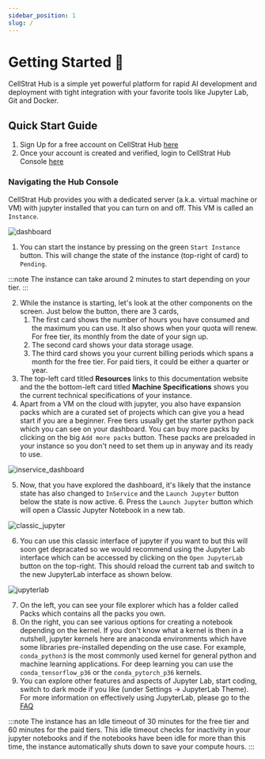 ```yaml
---
sidebar_position: 1
slug: /
---
```


# Getting Started 🚀

CellStrat Hub is a simple yet powerful platform for rapid AI development and deployment with tight integration with your favorite tools like Jupyter Lab, Git and Docker.

## Quick Start Guide

1. Sign Up for a free account on CellStrat Hub [here](https://cellstrathub.com/sign-up)
2. Once your account is created and verified, login to CellStrat Hub Console [here](https://console.cellstrathub.com/)

### Navigating the Hub Console

CellStrat Hub provides you with a dedicated server (a.k.a. virtual machine or VM) with jupyter installed that you can turn on and off. This VM is called an `Instance`.

![dashboard](/img/dashboard.jpg)

1. You can start the instance by pressing on the green `Start Instance` button. This will change the state of the instance (top-right of card) to `Pending`.

:::note
The instance can take around 2 minutes to start depending on your tier.
:::

2. While the instance is starting, let's look at the other components on the screen. Just below the button, there are 3 cards,
   1. The first card shows the number of hours you have consumed and the maximum you can use. It also shows when your quota will renew. For free tier, its monthly from the date of your sign up.
   2. The second card shows your data storage usage.
   3. The third card shows you your current billing periods which spans a month for the free tier. For paid tiers, it could be either a quarter or year.
3. The top-left card titled **Resources** links to this documentation website and the the bottom-left card titled **Machine Specifications** shows you the current technical specifications of your instance.
4. Apart from a VM on the cloud with jupyter, you also have expansion packs which are a curated set of projects which can give you a head start if you are a beginner. Free tiers usually get the starter python pack which you can see on your dashboard. You can buy more packs by clicking on the big `Add more packs` button. These packs are preloaded in your instance so you don't need to set them up in anyway and its ready to use.

![inservice_dashboard](/img/inservice_dashboard.jpg)

5. Now, that you have explored the dashboard, it's likely that the instance state has also changed to `InService` and the `Launch Jupyter` button below the state is now active. 6. Press the `Launch Jupyter` button which will open a Classic Jupyter Notebook in a new tab.

![classic_jupyter](/img/classic_jupyter.jpg)

6. You can use this classic interface of jupyter if you want to but this will soon get depracated so we would recommend using the Jupyter Lab interface which can be accessed by clicking on the `Open JupyterLab` button on the top-right. This should reload the current tab and switch to the new JupyterLab interface as shown below.

![jupyterlab](/img/jupyterlab.jpg)

7. On the left, you can see your file explorer which has a folder called Packs which contains all the packs you own.
8. On the right, you can see various options for creating a notebook depending on the kernel. If you don't know what a kernel is then in a nutshell, jupyter kernels here are anaconda environments which have some libraries pre-installed depending on the use case. For example, `conda_python3` is the most commonly used kernel for general python and machine learning applications. For deep learning you can use the `conda_tensorflow_p36` or the `conda_pytorch_p36` kernels.
9. You can explore other features and aspects of Jupyter Lab, start coding, switch to dark mode if you like (under Settings -> JupyterLab Theme). For more information on effectively using JupyterLab, please go to the [FAQ](/faq)

:::note
The instance has an Idle timeout of 30 minutes for the free tier and 60 minutes for the paid tiers. This idle timeout checks for inactivity in your jupyter notebooks and if the notebooks have been idle for more than this time, the instance automatically shuts down to save your compute hours.
:::
